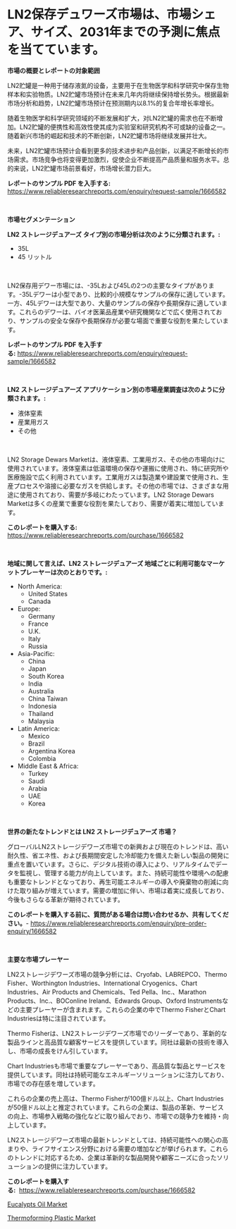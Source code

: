 <p><h1>LN2保存デュワーズ市場は、市場シェア、サイズ、2031年までの予測に焦点を当てています。</h1></p><p><strong>市場の概要とレポートの対象範囲</strong></p>
<p><p>LN2贮罐是一种用于储存液氮的设备，主要用于在生物医学和科学研究中保存生物样本和实验物质。LN2贮罐市场预计在未来几年内将继续保持增长势头。根据最新市场分析和趋势，LN2贮罐市场预计在预测期内以8.1%的复合年增长率增长。</p><p>随着生物医学和科学研究领域的不断发展和扩大，对LN2贮罐的需求也在不断增加。LN2贮罐的便携性和高效性使其成为实验室和研究机构不可或缺的设备之一。随着新兴市场的崛起和技术的不断创新，LN2贮罐市场将继续发展并壮大。</p><p>未来，LN2贮罐市场预计会看到更多的技术进步和产品创新，以满足不断增长的市场需求。市场竞争也将变得更加激烈，促使企业不断提高产品质量和服务水平。总的来说，LN2贮罐市场前景看好，市场增长潜力巨大。</p></p>
<p><strong>レポートのサンプル PDF を入手する:</strong> <a href="https://www.reliableresearchreports.com/enquiry/request-sample/1666582">https://www.reliableresearchreports.com/enquiry/request-sample/1666582</a></p>
<p>&nbsp;</p>
<p><strong>市場セグメンテーション</strong></p>
<p><strong>LN2 ストレージデュアーズ タイプ別の市場分析は次のように分類されます。:</strong></p>
<p><ul><li>35L</li><li>45 リットル</li></ul></p>
<p>&nbsp;</p>
<p><p>LN2保存用デワー市場には、-35Lおよび45Lの2つの主要なタイプがあります。-35Lデワーは小型であり、比較的小規模なサンプルの保存に適しています。一方、45Lデワーは大型であり、大量のサンプルの保存や長期保存に適しています。これらのデワーは、バイオ医薬品産業や研究機関などで広く使用されており、サンプルの安全な保存や長期保存が必要な場面で重要な役割を果たしています。</p></p>
<p><strong>レポートのサンプル PDF を入手する:</strong>&nbsp;<a href="https://www.reliableresearchreports.com/enquiry/request-sample/1666582">https://www.reliableresearchreports.com/enquiry/request-sample/1666582</a></p>
<p>&nbsp;</p>
<p><strong> LN2 ストレージデュアーズ アプリケーション別の市場産業調査は次のように分類されます。:</strong></p>
<p><ul><li>液体窒素</li><li>産業用ガス</li><li>その他</li></ul></p>
<p>&nbsp;</p>
<p><p>LN2 Storage Dewars Marketは、液体窒素、工業用ガス、その他の市場向けに使用されています。液体窒素は低温環境の保存や運搬に使用され、特に研究所や医療施設で広く利用されています。工業用ガスは製造業や建設業で使用され、生産プロセスや溶接に必要なガスを供給します。その他の市場では、さまざまな用途に使用されており、需要が多岐にわたっています。LN2 Storage Dewars Marketは多くの産業で重要な役割を果たしており、需要が着実に増加しています。</p></p>
<p><strong>このレポートを購入する:</strong>&nbsp; <a href="https://www.reliableresearchreports.com/purchase/1666582">https://www.reliableresearchreports.com/purchase/1666582</a></p>
<p>&nbsp;</p>
<p><strong>地域に関して言えば、LN2 ストレージデュアーズ 地域ごとに利用可能なマーケットプレーヤーは次のとおりです。:</strong></p>
<p><ul>
    <li>
        North America:
        <ul>
            <li>United States</li>
            <li>Canada</li>
        </ul>
    </li>
    <li>
        Europe:
        <ul>
            <li>Germany</li>
            <li>France</li>
            <li>U.K.</li>
            <li>Italy</li>
            <li>Russia</li>
        </ul>
    </li>
    <li>
        Asia-Pacific:
        <ul>
            <li>China</li>
            <li>Japan</li>
            <li>South Korea</li>
            <li>India</li>
            <li>Australia</li>
            <li>China Taiwan</li>
            <li>Indonesia</li>
            <li>Thailand</li>
            <li>Malaysia</li>
        </ul>
    </li>
    <li>
        Latin America:
        <ul>
            <li>Mexico</li>
            <li>Brazil</li>
            <li>Argentina Korea</li>
            <li>Colombia</li>
        </ul>
    </li>
    <li>
        Middle East & Africa:
        <ul>
            <li>Turkey</li>
            <li>Saudi</li>
            <li>Arabia</li>
            <li>UAE</li>
            <li>Korea</li>
        </ul>
    </li>
    </ul></p>
<p>&nbsp;</p>
<p><strong>世界の新たなトレンドとは LN2 ストレージデュアーズ 市場？</strong></p>
<p><p>グローバルLN2ストレージデワーズ市場での新興および現在のトレンドは、高い耐久性、省エネ性、および長期間安定した冷却能力を備えた新しい製品の開発に重点を置いています。さらに、デジタル技術の導入により、リアルタイムでデータを監視し、管理する能力が向上しています。また、持続可能性や環境への配慮も重要なトレンドとなっており、再生可能エネルギーの導入や廃棄物の削減に向けた取り組みが増えています。需要の増加に伴い、市場は着実に成長しており、今後もさらなる革新が期待されています。</p></p>
<p><strong>このレポートを購入する前に、質問がある場合は問い合わせるか、共有してください。</strong>- <a href="https://www.reliableresearchreports.com/enquiry/pre-order-enquiry/1666582">https://www.reliableresearchreports.com/enquiry/pre-order-enquiry/1666582</a></p>
<p>&nbsp;</p>
<p><strong>主要な市場プレーヤー</strong></p>
<p><p>LN2ストレージデワーズ市場の競争分析には、Cryofab、LABREPCO、Thermo Fisher、Worthington Industries、International Cryogenics、Chart Industries、Air Products and Chemicals、Ted Pella、Inc.、Marathon Products、Inc.、BOConline Ireland、Edwards Group、Oxford Instrumentsなどの主要プレーヤーが含まれます。これらの企業の中でThermo FisherとChart Industriesは特に注目されています。</p><p>Thermo Fisherは、LN2ストレージデワーズ市場でのリーダーであり、革新的な製品ラインと高品質な顧客サービスを提供しています。同社は最新の技術を導入し、市場の成長をけん引しています。</p><p>Chart Industriesも市場で重要なプレーヤーであり、高品質な製品とサービスを提供しています。同社は持続可能なエネルギーソリューションに注力しており、市場での存在感を増しています。</p><p>これらの企業の売上高は、Thermo Fisherが100億ドル以上、Chart Industriesが50億ドル以上と推定されています。これらの企業は、製品の革新、サービスの向上、市場参入戦略の強化などに取り組んでおり、市場での競争力を維持・向上しています。</p><p>LN2ストレージデワーズ市場の最新トレンドとしては、持続可能性への関心の高まりや、ライフサイエンス分野における需要の増加などが挙げられます。これらのトレンドに対応するため、企業は革新的な製品開発や顧客ニーズに合ったソリューションの提供に注力しています。</p></p>
<p><strong>このレポートを購入する:</strong>&nbsp;&nbsp;<a href="https://www.reliableresearchreports.com/purchase/1666582">https://www.reliableresearchreports.com/purchase/1666582</a></p>
<p><p><a href="https://fuschia-pecorino-a6d.notion.site/Eucalypts-Oil-Market-Size-Furnishes-Valuable-Information-Encompassing-Market-Share-Market-Trends-a-5885e1f6a8e94843b8ccc2079bce650a">Eucalypts Oil Market</a></p><p><a href="https://changeable-paste-463.notion.site/Thermoforming-Plastic-Market-A-Comprehensive-Report-of-its-Market-Share-Growth-Trends-2024-2031-ebf68607881f41f0b1f2ba82ee59b14e">Thermoforming Plastic Market</a></p></p>